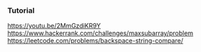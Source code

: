 ### Tutorial

<a href="https://youtu.be/2MmGzdiKR9Y">https://youtu.be/2MmGzdiKR9Y</a>
<br />
<a href="https://www.hackerrank.com/challenges/maxsubarray/problem">https://www.hackerrank.com/challenges/maxsubarray/problem</a>
<br />
<a href="https://leetcode.com/problems/backspace-string-compare/">https://leetcode.com/problems/backspace-string-compare/</a>
